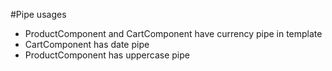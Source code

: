 #Pipe usages

* ProductComponent and CartComponent have currency pipe in template
* CartComponent has date pipe
* ProductComponent has uppercase pipe